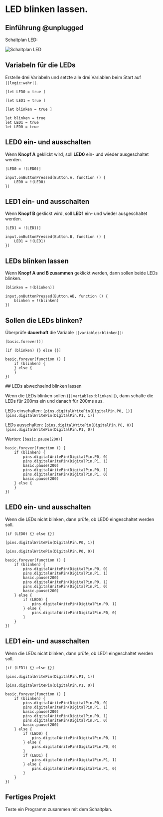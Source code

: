 # LED blinken lassen. 

## Einführung @unplugged

Schaltplan LED:

![Schaltplan LED](/static/tutorials/01_leds_board.png)


## Variabeln für die LEDs

Erstelle drei Variabeln und setzte alle drei Variablen beim Start auf ``||logic:wahr||``.

``[let LED0 = true ]``

``[let LED1 = true ]``

``[let blinken = true ]``


```blocks
let blinken = true
let LED1 = true
let LED0 = true
```

## LED0 ein- und ausschalten

Wenn **Knopf A** geklickt wird, soll **LED0** ein- und wieder ausgeschaltet werden.

``[LED0 = !(LED0)]``


```blocks
input.onButtonPressed(Button.A, function () {
    LED0 = !(LED0)
})
```

## LED1 ein- und ausschalten

Wenn **Knopf B** geklickt wird, soll **LED1** ein- und wieder ausgeschaltet werden.

``[LED1 = !(LED1)]``


```blocks
input.onButtonPressed(Button.B, function () {
    LED1 = !(LED1)
})
```

## LEDs blinken lassen

Wenn **Knopf A und B zusammen** geklickt werden, dann sollen beide LEDs blinken.

``[blinken = !(blinken)]``


```blocks
input.onButtonPressed(Button.AB, function () {
    blinken = !(blinken)
})
```

## Sollen die LEDs blinken?

Überprüfe **dauerhaft** die Variable ``||variables:blinken||``:

``[basic.forever()]``

``[if (blinken) {} else {}]``

```blocks
basic.forever(function () {
    if (blinken) {
    } else {
    }
})
```

## LEDs abwechselnd blinken lassen

Wenn die LEDs blinken sollen (``||variables:blinken||``), dann schalte die LEDs für 200ms ein und danach für 200ms aus.

LEDs  einschalten:
``[pins.digitalWritePin(DigitalPin.P0, 1)]``
``[pins.digitalWritePin(DigitalPin.P1, 1)]``

LEDs ausschalten:
``[pins.digitalWritePin(DigitalPin.P0, 0)]``
``[pins.digitalWritePin(DigitalPin.P1, 0)]``

Warten:
``[basic.pause(200)]``

```blocks
basic.forever(function () {
    if (blinken) {
        pins.digitalWritePin(DigitalPin.P0, 0)
        pins.digitalWritePin(DigitalPin.P1, 1)
        basic.pause(200)
        pins.digitalWritePin(DigitalPin.P0, 1)
        pins.digitalWritePin(DigitalPin.P1, 0)
        basic.pause(200)
    } else {
    }
})
```

## LED0 ein- und ausschalten

Wenn die LEDs nicht blinken, dann prüfe, ob LED0 eingeschaltet werden soll.

``[if (LED0) {} else {}]``

``[pins.digitalWritePin(DigitalPin.P0, 1)]``

``[pins.digitalWritePin(DigitalPin.P0, 0)]``

```blocks
basic.forever(function () {
    if (blinken) {
        pins.digitalWritePin(DigitalPin.P0, 0)
        pins.digitalWritePin(DigitalPin.P1, 1)
        basic.pause(200)
        pins.digitalWritePin(DigitalPin.P0, 1)
        pins.digitalWritePin(DigitalPin.P1, 0)
        basic.pause(200)
    } else {
        if (LED0) {
            pins.digitalWritePin(DigitalPin.P0, 1)
        } else {
            pins.digitalWritePin(DigitalPin.P0, 0)
        }
    }
})
```

## LED1 ein- und ausschalten

Wenn die LEDs nicht blinken, dann prüfe, ob LED1 eingeschaltet werden soll.

``[if (LED1) {} else {}]``

``[pins.digitalWritePin(DigitalPin.P1, 1)]``

``[pins.digitalWritePin(DigitalPin.P1, 0)]``

```blocks
basic.forever(function () {
    if (blinken) {
        pins.digitalWritePin(DigitalPin.P0, 0)
        pins.digitalWritePin(DigitalPin.P1, 1)
        basic.pause(200)
        pins.digitalWritePin(DigitalPin.P0, 1)
        pins.digitalWritePin(DigitalPin.P1, 0)
        basic.pause(200)
    } else {
        if (LED0) {
            pins.digitalWritePin(DigitalPin.P0, 1)
        } else {
            pins.digitalWritePin(DigitalPin.P0, 0)
        }
        if (LED1) {
            pins.digitalWritePin(DigitalPin.P1, 1)
        } else {
            pins.digitalWritePin(DigitalPin.P1, 0)
        }
    }
})
```

## Fertiges Projekt

Teste ein Programm zusammen mit dem Schaltplan.


<script src="https://makecode.com/gh-pages-embed.js"></script><script>makeCodeRender("{{ site.makecode.home_url }}", "{{ site.github.owner_name }}/{{ site.github.repository_name }}");</script>
